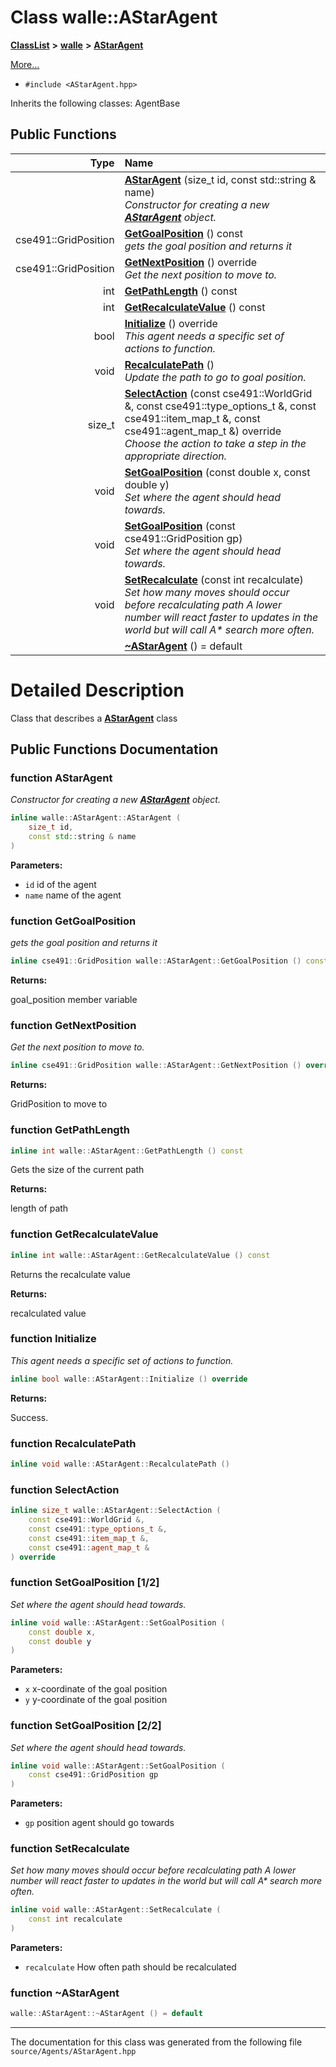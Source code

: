 

# Class walle::AStarAgent



[**ClassList**](annotated.md) **>** [**walle**](namespacewalle.md) **>** [**AStarAgent**](classwalle_1_1_a_star_agent.md)



[More...](#detailed-description)

* `#include <AStarAgent.hpp>`



Inherits the following classes: AgentBase


































## Public Functions

| Type | Name |
| ---: | :--- |
|   | [**AStarAgent**](#function-astaragent) (size\_t id, const std::string & name) <br>_Constructor for creating a new_ [_**AStarAgent**_](classwalle_1_1_a_star_agent.md) _object._ |
|  cse491::GridPosition | [**GetGoalPosition**](#function-getgoalposition) () const<br>_gets the goal position and returns it_  |
|  cse491::GridPosition | [**GetNextPosition**](#function-getnextposition) () override<br>_Get the next position to move to._  |
|  int | [**GetPathLength**](#function-getpathlength) () const<br> |
|  int | [**GetRecalculateValue**](#function-getrecalculatevalue) () const<br> |
|  bool | [**Initialize**](#function-initialize) () override<br>_This agent needs a specific set of actions to function._  |
|  void | [**RecalculatePath**](#function-recalculatepath) () <br>_Update the path to go to goal position._  |
|  size\_t | [**SelectAction**](#function-selectaction) (const cse491::WorldGrid &, const cse491::type\_options\_t &, const cse491::item\_map\_t &, const cse491::agent\_map\_t &) override<br>_Choose the action to take a step in the appropriate direction._  |
|  void | [**SetGoalPosition**](#function-setgoalposition-12) (const double x, const double y) <br>_Set where the agent should head towards._  |
|  void | [**SetGoalPosition**](#function-setgoalposition-22) (const cse491::GridPosition gp) <br>_Set where the agent should head towards._  |
|  void | [**SetRecalculate**](#function-setrecalculate) (const int recalculate) <br>_Set how many moves should occur before recalculating path A lower number will react faster to updates in the world but will call A\* search more often._  |
|   | [**~AStarAgent**](#function-astaragent) () = default<br> |




























# Detailed Description


Class that describes a [**AStarAgent**](classwalle_1_1_a_star_agent.md) class 


    
## Public Functions Documentation




### function AStarAgent 

_Constructor for creating a new_ [_**AStarAgent**_](classwalle_1_1_a_star_agent.md) _object._
```C++
inline walle::AStarAgent::AStarAgent (
    size_t id,
    const std::string & name
) 
```





**Parameters:**


* `id` id of the agent 
* `name` name of the agent 




        



### function GetGoalPosition 

_gets the goal position and returns it_ 
```C++
inline cse491::GridPosition walle::AStarAgent::GetGoalPosition () const
```





**Returns:**

goal\_position member variable 





        



### function GetNextPosition 

_Get the next position to move to._ 
```C++
inline cse491::GridPosition walle::AStarAgent::GetNextPosition () override
```





**Returns:**

GridPosition to move to 





        



### function GetPathLength 


```C++
inline int walle::AStarAgent::GetPathLength () const
```



Gets the size of the current path 

**Returns:**

length of path 





        



### function GetRecalculateValue 


```C++
inline int walle::AStarAgent::GetRecalculateValue () const
```



Returns the recalculate value 

**Returns:**

recalculated value 





        



### function Initialize 

_This agent needs a specific set of actions to function._ 
```C++
inline bool walle::AStarAgent::Initialize () override
```





**Returns:**

Success. 





        



### function RecalculatePath 

```C++
inline void walle::AStarAgent::RecalculatePath () 
```






### function SelectAction 

```C++
inline size_t walle::AStarAgent::SelectAction (
    const cse491::WorldGrid &,
    const cse491::type_options_t &,
    const cse491::item_map_t &,
    const cse491::agent_map_t &
) override
```






### function SetGoalPosition [1/2]

_Set where the agent should head towards._ 
```C++
inline void walle::AStarAgent::SetGoalPosition (
    const double x,
    const double y
) 
```





**Parameters:**


* `x` x-coordinate of the goal position 
* `y` y-coordinate of the goal position 




        



### function SetGoalPosition [2/2]

_Set where the agent should head towards._ 
```C++
inline void walle::AStarAgent::SetGoalPosition (
    const cse491::GridPosition gp
) 
```





**Parameters:**


* `gp` position agent should go towards 




        



### function SetRecalculate 

_Set how many moves should occur before recalculating path A lower number will react faster to updates in the world but will call A\* search more often._ 
```C++
inline void walle::AStarAgent::SetRecalculate (
    const int recalculate
) 
```





**Parameters:**


* `recalculate` How often path should be recalculated 




        



### function ~AStarAgent 

```C++
walle::AStarAgent::~AStarAgent () = default
```




------------------------------
The documentation for this class was generated from the following file `source/Agents/AStarAgent.hpp`

